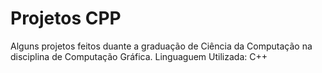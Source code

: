 # Projetos CPP
Alguns projetos feitos duante a graduação de Ciência da Computação na disciplina de Computação Gráfica.
Linguaguem Utilizada: C++

